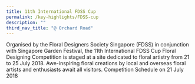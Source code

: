 ```yaml
---
title: 11th International FDSS Cup
permalink: /key-highlights/FDSS-cup
description: ""
third_nav_title: "@ Orchard Road"
---
```





Organised by the Floral Designers Society Singapore (FDSS) in conjunction with Singapore
Garden Festival, the 11th International FDSS Cup Floral Designing Competition is staged at
a site dedicated to floral artistry from 21 to 25 July 2018. Awe-inspiring floral creations by
local and overseas floral artists and enthusiasts await all visitors.
Competition Schedule on 21 July 2018

